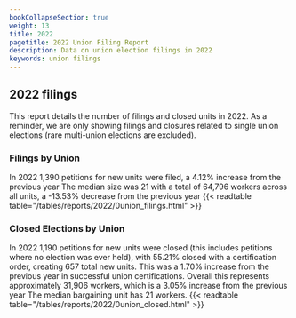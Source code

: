 ```yaml
---
bookCollapseSection: true
weight: 13
title: 2022
pagetitle: 2022 Union Filing Report
description: Data on union election filings in 2022
keywords: union filings
---
```


## 2022 filings

This report details the number of filings and closed units in 2022. As a reminder, we are only showing filings and closures related to single union elections (rare multi-union elections are excluded).

### Filings by Union
In 2022 1,390 petitions for new units were filed, a 4.12% increase from the previous year The median size was 21 with a total of 64,796 workers across all units, a -13.53% decrease from the previous year
{{< readtable table="/tables/reports/2022/0union_filings.html" >}}

### Closed Elections by Union
In 2022 1,190 petitions for new units were closed (this includes petitions where no election was ever held), with 55.21% closed with a certification order, creating 657 total new units. This was a 1.70% increase from the previous year in successful union certifications. Overall this represents approximately 31,906 workers, which is a 3.05% increase from the previous year The median bargaining unit has 21 workers.
{{< readtable table="/tables/reports/2022/0union_closed.html" >}}
